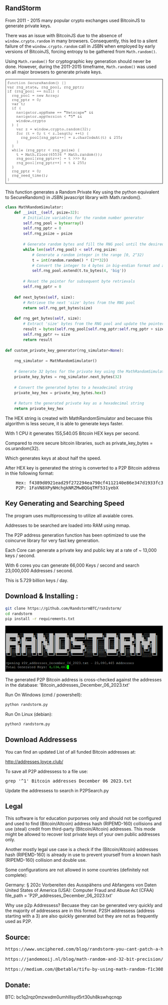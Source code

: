 ## RandStorm
From 2011 - 2015 many popular crypto exchanges used BitcoinJS to generate private keys. 

There was an issue with BitcoinJS due to the absence of `window.crypto.random` in many browsers. Consequently, this led to a silent failure of the `window.crypto.random` call in JSBN when employed by early versions of BitcoinJS, forcing entropy to be gathered from `Math.random()`.

Using `Math.random()` for cryptographic key generation should never be done. However, during the 2011-2015 timeframe, `Math.random()` was used on all major browsers to generate private keys.

![Project Image](SecureRandom.png)

This function generates a Random Private Key using the python equivalent to SecureRandom() in JSBN javascript library with Math.random(). 

```python
class MathRandomSimulator:
    def __init__(self, psize=32):
        # Initialize variables for the random number generator
        self.rng_pool = bytearray()
        self.rng_pptr = 0
        self.rng_psize = psize

        # Generate random bytes and fill the RNG pool until the desired size is reached
        while len(self.rng_pool) < self.rng_psize:
            # Generate a random integer in the range [0, 2^32)
            t = int(random.random() * (2**32))
            # Convert the integer to 4 bytes in big-endian format and append to the RNG pool
            self.rng_pool.extend(t.to_bytes(4, 'big'))

        # Reset the pointer for subsequent byte retrievals
        self.rng_pptr = 0

    def next_bytes(self, size):
        # Retrieve the next 'size' bytes from the RNG pool
        return self.rng_get_bytes(size)

    def rng_get_bytes(self, size):
        # Extract 'size' bytes from the RNG pool and update the pointer
        result = bytes(self.rng_pool[self.rng_pptr:self.rng_pptr + size])
        self.rng_pptr += size
        return result

def custom_private_key_generator(rng_simulator=None):

    rng_simulator = MathRandomSimulator()

    # Generate 32 bytes for the private key using the MathRandomSimulator
    private_key_bytes = rng_simulator.next_bytes(32)

    # Convert the generated bytes to a hexadecimal string
    private_key_hex = private_key_bytes.hex()

    # Return the generated private key as a hexadecimal string
    return private_key_hex

```
The HEX string is created with MathRandomSimulator and becuase this algorithm is less secure, it is able to generate keys faster. 

With 1 CPU it generates 155,540.05 Bitcoin HEX keys per second. 

Compared to more secure bitcoin libraries, such as private_key_bytes = os.urandom(32).

Which generates keys at about half the speed.  

After HEX key is generated the string is converted to a P2P Bitcoin address in thie following format:

<pre>
    Hex: f4389d0921ead29f272294ea790cf4112140e86e347d1933fc302373fb451bdc
    P2P: 1FaVN8XPyNHchgkNRZMwBQGqTMf531yebX
</pre>

## Key Generating and Searching Speed

The program uses multiprocessing to utilize all avaiable cores.

Addresses to be searched are loaded into RAM using mmap. 

The P2P address generation function has been optimized to use the coincurve library for very fast key generation. 

Each Core can generate a private key and public key at a rate of ~ 13,000 keys / second.  

With 6 cores you can generate 66,000 Keys / second and search 23,000,000 Addresses / second.

This is 5.729 billion keys / day.

## Download & Installing :

```bash
git clone https://github.com/RandstormBTC/randstorm/
cd randstorm
pip install -r requirements.txt
```
![Project Image](randstorm.png)

The generated P2P Bitcoin address is cross-checked against the addresses in the database: 'Bitcoin_addresses_December_06_2023.txt'

Run On Windows (cmd / powershell):
```bash
python randstorm.py
```
Run On Linux (debian):
```bash
python3 randstorm.py
```
## Download Addressess 
You can find an updated List of all funded Bitcoin addresses at:

http://addresses.loyce.club/

To save all P2P addressess to a file use:
<pre>
grep '^1' Bitcoin_addresses_December_06_2023.txt 
</pre>

Update the addressess to search in P2PSearch.py 

## Legal
This software is for education purporses only and should not be configured and used to find (Bitcoin/Altcoin) address hash (RIPEMD-160) collisions and use (steal) credit from third-party (Bitcoin/Altcoin) addresses. This mode might be allowed to recover lost private keys of your own public addresses only.

Another mostly legal use case is a check if the (Bitcoin/Altcoin) addresses hash (RIPEMD-160) is already in use to prevent yourself from a known hash (RIPEMD-160) collision and double use.

Some configurations are not allowed in some countries (definitely not complete):

Germany: § 202c Vorbereiten des Ausspähens und Abfangens von Daten
United States of America (USA): Computer Fraud and Abuse Act (CFAA)
file_path = 'P2P_addresses_December_06_2023.txt'

Why use p2p Addressess? Becuase they can be generated very quickly and the majority of addressess are in this format. P2SH addressess (address starting with a 3) are also quickly generated but they are not as frequently used as P2P. 

## Source:
<pre>
https://www.unciphered.com/blog/randstorm-you-cant-patch-a-house-of-cards

https://jandemooij.nl/blog/math-random-and-32-bit-precision/

https://medium.com/@betable/tifu-by-using-math-random-f1c308c4fd9d
</pre>
## Donate:
BTC: bc1q2rqz0mzwxdm0umhlllsyd5rt30uh8kswhqcnqp
